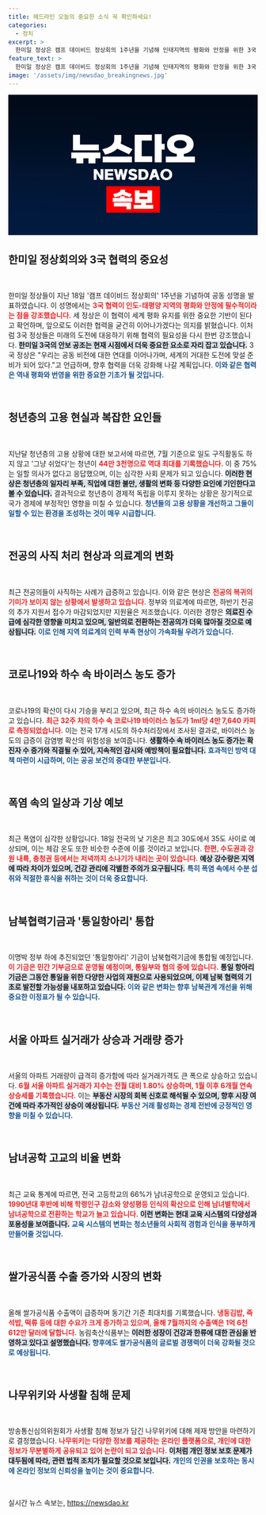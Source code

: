 ```yaml
---
title: 헤드라인 오늘의 중요한 소식 꼭 확인하세요!
categories:
  - 정치
excerpt: >
  한미일 정상은 캠프 데이비드 정상회의 1주년을 기념해 인태지역의 평화와 안정을 위한 3국 협력의 중요성을 강조하며 함께 싸울 준비가 되어 있다고 선언했다. 역내 안보의 필수 조건이 된 이들의 결의에 이목이 집중되고 있다!
feature_text: >
  한미일 정상은 캠프 데이비드 정상회의 1주년을 기념해 인태지역의 평화와 안정을 위한 3국 협력의 중요성을 강조하며 함께 싸울 준비가 되어 있다고 선언했다. 역내 안보의 필수 조건이 된 이들의 결의에 이목이 집중되고 있다!
image: '/assets/img/newsdao_breakingnews.jpg'
---
```


<p><img src="/assets/img/newsdao_breakingnews.jpg" alt="koreaapp 속보" /></p>

<h2 data-ke-size="size26">한미일 정상회의와 3국 협력의 중요성</h2>

<p data-ke-size="size16">&nbsp;</p>

<p>한미일 정상들이 지난 18일 '캠프 데이비드 정상회의' 1주년을 기념하여 공동 성명을 발표하였습니다. 이 성명에서는 <b><span style="color: #ee2323;">3국 협력이 인도-태평양 지역의 평화와 안정에 필수적이라는 점을 강조했습니다.</span></b> 세 정상은 이 협력이 세계 평화 유지를 위한 중요한 기반이 된다고 확언하며, 앞으로도 이러한 협력을 굳건히 이어나가겠다는 의지를 밝혔습니다. 이처럼 3국 정상들은 미래의 도전에 대응하기 위해 협력의 필요성을 다시 한번 강조했습니다. <b><span style="background-color: #21538527;">한미일 3국의 안보 공조는 현재 시점에서 더욱 중요한 요소로 자리 잡고 있습니다.</span></b> 3국 정상은 "우리는 공동 비전에 대한 연대를 이어나가며, 세계의 거대한 도전에 맞설 준비가 되어 있다."고 언급하며, 향후 협력을 더욱 강화해 나갈 계획입니다. <b><span style="color: #1a5490;">이와 같은 협력은 역내 평화와 번영을 위한 중요한 기초가 될 것입니다.</span></b></p>

<p data-ke-size="size16">&nbsp;</p>

<h2 data-ke-size="size26">청년층의 고용 현실과 복잡한 요인들</h2>

<p data-ke-size="size16">&nbsp;</p>

<p>지난달 청년층의 고용 상황에 대한 보고서에 따르면, 7월 기준으로 일도 구직활동도 하지 않고 '그냥 쉬었다'는 청년이 <b><span style="color: #ee2323;">44만 3천명으로 역대 최대를 기록했습니다.</span></b> 이 중 75%는 일할 의사가 없다고 응답했으며, 이는 심각한 사회 문제가 되고 있습니다. <b><span style="background-color: #21538527;">이러한 현상은 청년층의 일자리 부족, 직업에 대한 불만, 생활의 변화 등 다양한 요인에 기인한다고 볼 수 있습니다.</span></b> 결과적으로 청년층이 경제적 독립을 이루지 못하는 상황은 장기적으로 국가 경제에 부정적인 영향을 미칠 수 있습니다. <b><span style="color: #1a5490;">청년들의 고용 상황을 개선하고 그들이 일할 수 있는 환경을 조성하는 것이 매우 시급합니다.</span></b></p>

<p data-ke-size="size16">&nbsp;</p>

<h2 data-ke-size="size26">전공의 사직 처리 현상과 의료계의 변화</h2>

<p data-ke-size="size16">&nbsp;</p>

<p>최근 전공의들이 사직하는 사례가 급증하고 있습니다. 이와 같은 현상은 <b><span style="color: #ee2323;">전공의 복귀의 기미가 보이지 않는 상황에서 발생하고 있습니다.</span></b> 정부와 의료계에 따르면, 하반기 전공의 추가 지원서 접수가 마감되었지만 지원율은 저조했습니다. 이러한 경향은 <b><span style="background-color: #21538527;">의료진 수급에 심각한 영향을 미치고 있으며, 일반의로 전환하는 전공의가 더욱 많아질 것으로 예상됩니다.</span></b> <b><span style="color: #1a5490;">이로 인해 지역 의료계의 인력 부족 현상이 가속화될 우려가 있습니다.</span></b></p>

<p data-ke-size="size16">&nbsp;</p>

<h2 data-ke-size="size26">코로나19와 하수 속 바이러스 농도 증가</h2>

<p data-ke-size="size16">&nbsp;</p>

<p>코로나19의 확산이 다시 기승을 부리고 있으며, 최근 하수 속의 바이러스 농도도 증가하고 있습니다. <b><span style="color: #ee2323;">최근 32주 차의 하수 속 코로나19 바이러스 농도가 1ml당 4만 7,640 카피로 측정되었습니다.</span></b> 이는 전국 17개 시도의 하수처리장에서 조사된 결과로, 바이러스 농도의 급증이 감염병 확산의 위험성을 보여줍니다. <b><span style="background-color: #21538527;">생활하수 속 바이러스 농도 증가는 확진자 수 증가와 직결될 수 있어, 지속적인 감시와 예방책이 필요합니다.</span></b> <b><span style="color: #1a5490;">효과적인 방역 대책 마련이 시급하며, 이는 공공 보건의 중대한 부분입니다.</span></b></p>

<p data-ke-size="size16">&nbsp;</p>

<h2 data-ke-size="size26">폭염 속의 일상과 기상 예보</h2>

<p data-ke-size="size16">&nbsp;</p>

<p>최근 폭염이 심각한 상황입니다. 18일 전국의 낮 기온은 최고 30도에서 35도 사이로 예상되며, 이는 체감 온도 또한 비슷한 수준에 이를 것이라고 보입니다. <b><span style="color: #ee2323;">한편, 수도권과 강원 내륙, 충청권 등에서는 저녁까지 소나기가 내리는 곳이 있습니다.</span></b> <b><span style="background-color: #21538527;">예상 강수량은 지역에 따라 차이가 있으며, 건강 관리에 각별한 주의가 요구됩니다.</span></b> <b><span style="color: #1a5490;">특히 폭염 속에서 수분 섭취와 적절한 휴식을 취하는 것이 더욱 중요합니다.</span></b></p>

<p data-ke-size="size16">&nbsp;</p>

<h2 data-ke-size="size26">남북협력기금과 '통일항아리' 통합</h2>

<p data-ke-size="size16">&nbsp;</p>

<p>이명박 정부 하에 추진되었던 '통일항아리' 기금이 남북협력기금에 통합될 예정입니다. <b><span style="color: #ee2323;">이 기금은 민간 기부금으로 운영될 예정이며, 통일부와 협의 중에 있습니다.</span></b> <b><span style="background-color: #21538527;">통일 항아리 기금은 그동안 통일을 위한 다양한 사업의 재원으로 사용되었으며, 이제 남북 협력의 기초로 발전할 가능성을 내포하고 있습니다.</span></b> <b><span style="color: #1a5490;">이와 같은 변화는 향후 남북관계 개선을 위해 중요한 이정표가 될 수 있습니다.</span></b></p>

<p data-ke-size="size16">&nbsp;</p>

<h2 data-ke-size="size26">서울 아파트 실거래가 상승과 거래량 증가</h2>

<p data-ke-size="size16">&nbsp;</p>

<p>서울의 아파트 거래량이 급격히 증가함에 따라 실거래가격도 큰 폭으로 상승하고 있습니다. <b><span style="color: #ee2323;">6월 서울 아파트 실거래가 지수는 전월 대비 1.80% 상승하며, 1월 이후 6개월 연속 상승세를 기록했습니다.</span></b> 이는 <b><span style="background-color: #21538527;">부동산 시장의 회복 신호로 해석될 수 있으며, 향후 시장 여건에 따라 추가적인 상승이 예상됩니다.</span></b> <b><span style="color: #1a5490;">부동산 거래 활성화는 경제 전반에 긍정적인 영향을 미칠 수 있습니다.</span></b></p>

<p data-ke-size="size16">&nbsp;</p>

<h2 data-ke-size="size26">남녀공학 고교의 비율 변화</h2>

<p data-ke-size="size16">&nbsp;</p>

<p>최근 교육 통계에 따르면, 전국 고등학교의 66%가 남녀공학으로 운영되고 있습니다. <b><span style="color: #ee2323;">1990년대 후반에 비해 학령인구 감소와 양성평등 인식의 확산으로 인해 남녀별학에서 남녀공학으로 전환하는 학교가 늘고 있습니다.</span></b> <b><span style="background-color: #21538527;">이런 변화는 현대 교육 시스템의 다양성과 포용성을 보여줍니다.</span></b> <b><span style="color: #1a5490;">교육 시스템의 변화는 청소년들의 사회적 경험과 인식을 풍부하게 만들어줄 것입니다.</span></b></p>

<p data-ke-size="size16">&nbsp;</p>

<h2 data-ke-size="size26">쌀가공식품 수출 증가와 시장의 변화</h2>

<p data-ke-size="size16">&nbsp;</p>

<p>올해 쌀가공식품 수출액이 급증하며 동기간 기준 최대치를 기록했습니다. <b><span style="color: #ee2323;">냉동김밥, 즉석밥, 떡류 등에 대한 수요가 크게 증가하고 있으며, 올해 7월까지의 수출액은 1억 6천612만 달러에 달합니다.</span></b> 농림축산식품부는 <b><span style="background-color: #21538527;">이러한 성장이 건강과 한류에 대한 관심을 반영하고 있다고 설명했습니다.</span></b> <b><span style="color: #1a5490;">향후에도 쌀가공식품의 글로벌 경쟁력이 더욱 강화될 것으로 예상됩니다.</span></b></p>

<p data-ke-size="size16">&nbsp;</p>

<h2 data-ke-size="size26">나무위키와 사생활 침해 문제</h2>

<p data-ke-size="size16">&nbsp;</p>

<p>방송통신심의위원회가 사생활 침해 정보가 담긴 나무위키에 대해 제재 방안을 마련하기로 결정했습니다. <b><span style="color: #ee2323;">나무위키는 다양한 정보를 제공하는 온라인 플랫폼으로, 개인에 대한 정보가 무분별하게 공유되고 있어 논란이 되고 있습니다.</span></b> <b><span style="background-color: #21538527;">이처럼 개인 정보 보호 문제가 대두됨에 따라, 관련 법적 조치가 필요할 것으로 보입니다.</span></b> <b><span style="color: #1a5490;">개인의 인권을 보호하는 동시에 온라인 정보의 신뢰성을 높이는 것이 중요합니다.</span></b></p>

<p data-ke-size="size16">&nbsp;</p>
실시간 뉴스 속보는, <a href="https://newsdao.kr" rel="dofollow">https://newsdao.kr</a>


